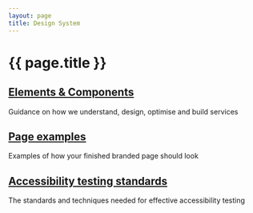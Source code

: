 ```yaml
---
layout: page
title: Design System
---
```


# {{ page.title }}

<div class="previews">
  <div class="preview">
    <h2 class="sub-section-heading"><a href="/essex-service-transformation-playbook/Design-system/Elements-and-Components">Elements & Components</a></h2>
    <p>Guidance on how we understand, design, optimise and build services</p>
  </div>
  <div class="preview">
    <h2 class="sub-section-heading"><a href="/essex-service-transformation-playbook/Design-system/Page-examples">Page examples</a></h2>
    <p>Examples of how your finished branded page should look</p>
  </div>
  <div class="preview">
    <h2 class="sub-section-heading"><a href="">Accessibility testing standards</a></h2>
    <p>The standards and techniques needed for effective accessibility testing</p>
  </div>
</div>